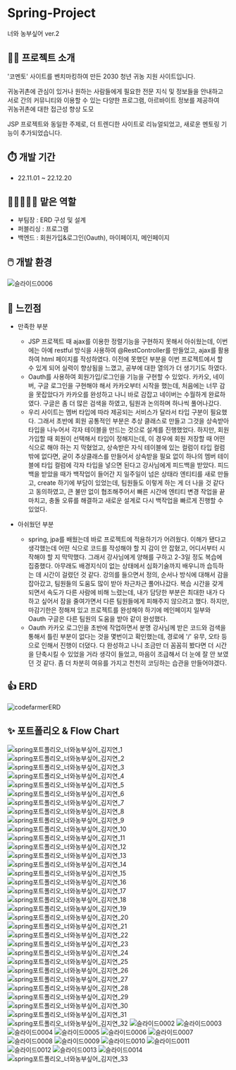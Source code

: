 # Spring-Project
너와 농부싶어 ver.2


## 👩‍💻 프로젝트 소개
'코멘토' 사이트를 벤치마킹하여 만든 2030 청년 귀농 지원 사이트입니다.

귀농귀촌에 관심이 있거나 원하는 사람들에게 필요한 전문 지식 및 정보들을 안내하고 <br>
서로 간의 커뮤니티와 이용할 수 있는 다양한 프로그램, 아르바이트 정보를 제공하여 <br> 
귀농귀촌에 대한 접근성 향상 도모

JSP 프로젝트와 동일한 주제로, 더 트렌디한 사이트로 리뉴얼되었고, 새로운 멘토링 기능이 추가되었습니다.

## ⏱️ 개발 기간
- 22.11.01 ~ 22.12.20

## 🧑🏻‍🤝‍🧑🏼 맡은 역할
- 부팀장 : ERD 구성 및 설계
- 퍼블리싱 : 프로그램
- 백엔드 : 회원가입&로그인(Oauth), 마이페이지, 메인페이지

## 🖱️ 개발 환경
![슬라이드0006](https://user-images.githubusercontent.com/109491137/210177896-587d1850-523f-4011-8e96-169e6e31baef.jpg)

## 📌 느낀점
- 만족한 부분

  - JSP 프로젝트 때 ajax를 이용한 정렬기능을 구현하지 못해서 아쉬웠는데, 이번에는 아예 restful 방식을 사용하여 @RestController를 만들었고, ajax를 활용하여 html 페이지를 작성하였다. 이전에 못했던 부분을 이번 프로젝트에서 할 수 있게 되어 실력이 향상됨을 느꼈고, 공부에 대한 열의가 더 생기기도 하였다.
  - Oauth를 사용하여 회원가입/로그인을 기능을 구현할 수 있었다. 카카오, 네이버, 구글 로그인을 구현해야 해서 카카오부터 시작을 했는데, 처음에는 너무 감을 못잡았다가 카카오를 완성하고 나니 바로 감잡고 네이버는 수월하게 완료하였다. 구글은 좀 더 많은 검색을 하였고, 팀원과 논의하며 하나씩 풀어나갔다.
  - 우리 사이트는 멤버 타입에 따라 제공되는 서비스가 달라서 타입 구분이 필요했다. 그래서 초반에 회원 공통적인 부분은 추상 클래스로 만들고 그것을 상속받아 타입을 나누어서 각자 테이블을 만드는 것으로 설계를 진행했었다. 하지만, 회원가입할 때 회원이 선택해서 타입이 정해지는데, 이 경우에 회원 저장할 때 어떤 식으로 해야 하는 지 막혔었고, 상속받은 자식 테이블에 있는 컬럼이 타입 컬럼밖에 없다면, 굳이 추상클래스를 만들어서 상속받을 필요 없이 하나의 멤버 테이블에 타입 컬럼에 각자 타입을 넣으면 된다고 강사님에게 피드백을 받았다. 피드백을 받았을 때가 백작업이 들어간 지 일주일이 넘은 상태라 엔티티를 새로 만들고, create 하기에 부담이 있었는데, 팀원들도 이렇게 하는 게 더 나을 것 같다고 동의하였고, 큰 불만 없이 협조해주어서 빠른 시간에 엔티티 변경 작업을 끝마치고, 충돌 오류를 해결하고 새로운 설계로 다시 백작업을 빠르게 진행할 수 있었다.
  
- 아쉬웠던 부분

  - spring, jpa를 배웠는데 바로 프로젝트에 적용하기가 어려웠다. 이해가 됐다고 생각했는데 어떤 식으로 코드를 작성해야 할 지 감이 안 잡혔고, 어디서부터 시작해야 할 지 막막했다. 그래서 강사님에게 양해를 구하고 2-3일 정도 복습에 집중했다. 아무래도 배경지식이 없는 상태에서 심화기술까지 배우니까 습득하는 데 시간이 걸렸던 것 같다. 강의를 들으면서 정의, 순서나 방식에 대해서 감을 잡아갔고, 팀원들의 도움도 많이 받아 차근차근 풀어나갔다. 복습 시간을 갖게 되면서 속도가 다른 사람에 비해 느렸는데, 내가 담당한 부분은 최대한 내가 다 하고 싶어서 잠을 줄여가면서 다른 팀원들에게 피해주지 않으려고 했다. 하지만, 마감기한은 정해져 있고 프로젝트를 완성해야 하기에 메인페이지 일부와 Oauth 구글은 다른 팀원의 도움을 받아 같이 완성했다.
  - Oauth 카카오 로그인을 초반에 작업하면서 분명 강사님께 받은 코드와 검색을 통해서 틀린 부분이 없다는 것을 몇번이고 확인했는데, 경로에 '/' 유무, 오타 등으로 인해서 진행이 더뎠다. 다 완성하고 나니 조금만 더 꼼꼼히 봤다면 더 시간을 단축시킬 수 있었을 거라 생각이 들었고, 마음이 조급해서 더 눈에 잘 안 보였던 것 같다. 좀 더 차분히 여유를 가지고 천천히 코딩하는 습관을 만들어야겠다.

## 👍 ERD
![codefarmerERD](https://user-images.githubusercontent.com/109491137/210177806-342f8e93-a520-4b71-923a-d1fbe7ba6641.png)

## ✨ 포트폴리오 & Flow Chart
![spring포트폴리오_너와농부싶어_김지연_1](https://user-images.githubusercontent.com/109491137/210179710-fe7425c3-bc3b-4d68-8051-df7391eba115.png)
![spring포트폴리오_너와농부싶어_김지연_2](https://user-images.githubusercontent.com/109491137/210179712-17204450-cfee-42b7-b31b-2ca2e943f4a4.png)
![spring포트폴리오_너와농부싶어_김지연_3](https://user-images.githubusercontent.com/109491137/210179713-3b27835e-0fd0-42cc-8b62-a8bf2e4bedba.png)
![spring포트폴리오_너와농부싶어_김지연_4](https://user-images.githubusercontent.com/109491137/210179714-e8bfe766-27f3-47ce-9398-ac6b8a54d47e.png)
![spring포트폴리오_너와농부싶어_김지연_5](https://user-images.githubusercontent.com/109491137/210179715-6b5b0808-5fd0-40b9-a427-1ea5ac9c5a6d.png)
![spring포트폴리오_너와농부싶어_김지연_6](https://user-images.githubusercontent.com/109491137/210179716-c3b0be43-652c-4bdf-9b62-c53744cee85f.png)
![spring포트폴리오_너와농부싶어_김지연_7](https://user-images.githubusercontent.com/109491137/210179717-940ffef3-c3ce-4580-b5dc-923ee69c8ce6.png)
![spring포트폴리오_너와농부싶어_김지연_8](https://user-images.githubusercontent.com/109491137/210179718-fe196c83-71b9-44b7-abcc-61c7c1f9118e.png)
![spring포트폴리오_너와농부싶어_김지연_9](https://user-images.githubusercontent.com/109491137/210179720-146aec8e-71ff-49b0-afc0-5c0b0b7602a1.png)
![spring포트폴리오_너와농부싶어_김지연_10](https://user-images.githubusercontent.com/109491137/210179721-60db940c-9e63-4129-bd23-4431aad193ef.png)
![spring포트폴리오_너와농부싶어_김지연_11](https://user-images.githubusercontent.com/109491137/210179723-23c0cc46-8fd3-4c19-ab23-433767b082aa.png)
![spring포트폴리오_너와농부싶어_김지연_12](https://user-images.githubusercontent.com/109491137/210179724-ee88ab89-da39-4390-bcd9-146317782c3e.png)
![spring포트폴리오_너와농부싶어_김지연_13](https://user-images.githubusercontent.com/109491137/210179725-af8f29da-c564-4968-a958-c8d97ce967eb.png)
![spring포트폴리오_너와농부싶어_김지연_14](https://user-images.githubusercontent.com/109491137/210179726-d5988bc3-5a80-4740-b24d-7223b691900b.png)
![spring포트폴리오_너와농부싶어_김지연_15](https://user-images.githubusercontent.com/109491137/210179727-5bb06ad0-2fe0-460f-b80e-a7059483a3b2.png)
![spring포트폴리오_너와농부싶어_김지연_16](https://user-images.githubusercontent.com/109491137/210179729-97445d31-75f0-443a-8cb3-50039f6ba24a.png)
![spring포트폴리오_너와농부싶어_김지연_17](https://user-images.githubusercontent.com/109491137/210179731-9c16310d-8595-439a-99f7-6ca85e6c8efe.png)
![spring포트폴리오_너와농부싶어_김지연_18](https://user-images.githubusercontent.com/109491137/210179733-9c82a3b5-598a-4e7a-9c16-498eb0784482.png)
![spring포트폴리오_너와농부싶어_김지연_19](https://user-images.githubusercontent.com/109491137/210179734-93c14ec2-6d04-422b-aad9-3071c2908a48.png)
![spring포트폴리오_너와농부싶어_김지연_20](https://user-images.githubusercontent.com/109491137/210179735-7116288c-329a-45ed-9ad8-820bc87e0052.png)
![spring포트폴리오_너와농부싶어_김지연_21](https://user-images.githubusercontent.com/109491137/210179737-8553ec41-bf35-4009-978c-35c52c8715cd.png)
![spring포트폴리오_너와농부싶어_김지연_22](https://user-images.githubusercontent.com/109491137/210179739-fc3f6f6e-dd00-4a0c-aaf3-d6e0065c9a59.png)
![spring포트폴리오_너와농부싶어_김지연_23](https://user-images.githubusercontent.com/109491137/210179740-92d5956f-016a-4780-b075-1ea8a3a92aba.png)
![spring포트폴리오_너와농부싶어_김지연_24](https://user-images.githubusercontent.com/109491137/210179741-02e80019-2d88-448f-8cab-a5b2f5c575e7.png)
![spring포트폴리오_너와농부싶어_김지연_25](https://user-images.githubusercontent.com/109491137/210179742-a796df4d-c427-4d3c-93bf-d1d13b5f457c.png)
![spring포트폴리오_너와농부싶어_김지연_26](https://user-images.githubusercontent.com/109491137/210179743-159640e4-829f-482e-8ff4-22f907bb7eeb.png)
![spring포트폴리오_너와농부싶어_김지연_27](https://user-images.githubusercontent.com/109491137/210179745-6abc50fb-e1a2-47c6-86dd-a6df9e112923.png)
![spring포트폴리오_너와농부싶어_김지연_28](https://user-images.githubusercontent.com/109491137/210179748-7891a274-8bf1-4f91-b796-27c832018d71.png)
![spring포트폴리오_너와농부싶어_김지연_29](https://user-images.githubusercontent.com/109491137/210179749-09cdf55f-332c-4e3b-97ca-4cfc7fcbf833.png)
![spring포트폴리오_너와농부싶어_김지연_30](https://user-images.githubusercontent.com/109491137/210179751-cda57dab-b85f-4c6c-bf97-81fc76524339.png)
![spring포트폴리오_너와농부싶어_김지연_31](https://user-images.githubusercontent.com/109491137/210179752-1312a741-68c8-414c-b401-666a63347090.png)
![spring포트폴리오_너와농부싶어_김지연_32](https://user-images.githubusercontent.com/109491137/210179753-3b037414-8112-4b4d-bdf7-80f1b08f78d3.png)
![슬라이드0002](https://user-images.githubusercontent.com/109491137/210179764-2c5a9742-a74d-4f3b-913c-c29f06e52a85.jpg)
![슬라이드0003](https://user-images.githubusercontent.com/109491137/210179765-153bd142-9737-4c3d-b5cf-a48005e5656b.jpg)
![슬라이드0004](https://user-images.githubusercontent.com/109491137/210179766-16a5268c-5df6-4e66-aed8-93df390de820.jpg)
![슬라이드0005](https://user-images.githubusercontent.com/109491137/210179767-a2f557e7-9f55-44f5-bd56-bf7c37b88668.jpg)
![슬라이드0006](https://user-images.githubusercontent.com/109491137/210179768-af4a435f-9727-4f36-bbcf-36425259ca5b.jpg)
![슬라이드0007](https://user-images.githubusercontent.com/109491137/210179770-66fe89f1-3b06-46cf-9a86-d62e2abd37e8.jpg)
![슬라이드0008](https://user-images.githubusercontent.com/109491137/210179771-a7510aa3-695e-4f47-91fb-7cf9b39b881b.jpg)
![슬라이드0009](https://user-images.githubusercontent.com/109491137/210179772-90a6c6dc-26ef-4b6d-bfa2-c5c2679012e3.jpg)
![슬라이드0010](https://user-images.githubusercontent.com/109491137/210179773-17bdd6bc-85f4-4e7b-8dd9-8c3618594317.jpg)
![슬라이드0011](https://user-images.githubusercontent.com/109491137/210179774-51dccfdc-2905-4205-90b6-540e9e9d89c5.jpg)
![슬라이드0012](https://user-images.githubusercontent.com/109491137/210179776-c11bcf48-b9a1-4454-8f6d-5b512d70d199.jpg)
![슬라이드0013](https://user-images.githubusercontent.com/109491137/210179777-6b3b4208-8b53-4b0b-974c-6bb581c6618b.jpg)
![슬라이드0014](https://user-images.githubusercontent.com/109491137/210179778-77c97711-a766-4018-9a4a-029e4201fcf6.jpg)
![spring포트폴리오_너와농부싶어_김지연_33](https://user-images.githubusercontent.com/109491137/210179754-4a053127-b70f-4f1f-beb8-b2162fa92499.png)
